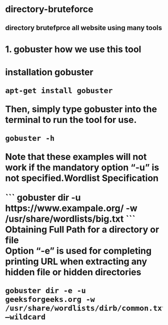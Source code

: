 # directory-bruteforce

<h2/>directory brutefprce all website using many tools<h2/>
<h1/>1. gobuster how we use this tool<h1/>
</p1> installation gobuster <p1/>
  
```
apt-get install gobuster
```
<p1/>Then, simply type gobuster into the terminal to run the tool for use.<p1/>
```
gobuster -h
```
<p1/>Note that these examples will not work if the mandatory option “-u” is not specified.Wordlist Specification

<p1/>
```
gobuster dir -u https://www.exampale.org/ -w /usr/share/wordlists/big.txt
```
<p1/>Obtaining Full Path for a directory or file<br/>
Option “-e” is used for completing printing URL when extracting any hidden file or hidden directories
<p1/>

```
gobuster dir -e -u geeksforgeeks.org -w /usr/share/wordlists/dirb/common.txt –wildcard
```
<p1/>

